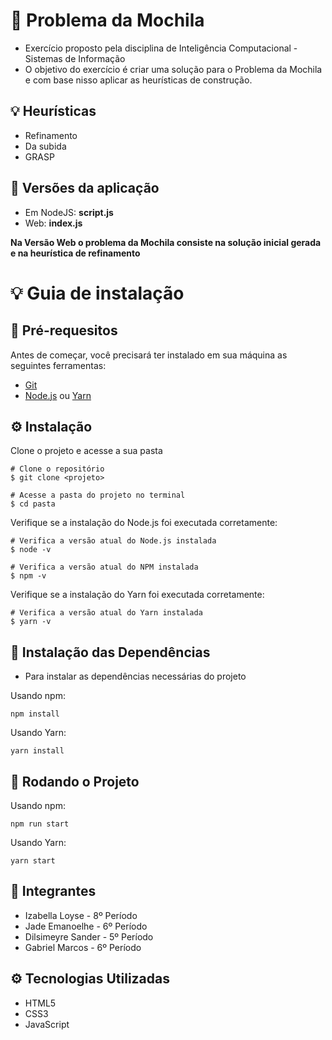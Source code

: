# 🎒 Problema da Mochila

- Exercício proposto pela disciplina de Inteligência Computacional - Sistemas de Informação
- O objetivo do exercício é criar uma solução para o Problema da Mochila e com base nisso aplicar as heurísticas de construção.

## 💡 Heurísticas

- Refinamento
- Da subida
- GRASP

## 📌 Versões da aplicação

- Em NodeJS: **script.js**
- Web: **index.js**

**Na Versão Web o problema da Mochila consiste na solução inicial gerada e na heurística de refinamento**

# 💡 Guia de instalação

## 📌 Pré-requesitos

Antes de começar, você precisará ter instalado em sua máquina as seguintes ferramentas:

- [Git](https://git-scm.com)
- [Node.js](https://nodejs.org/en/) ou [Yarn](https://yarnpkg.com/)

## ⚙️ Instalação

Clone o projeto e acesse a sua pasta

```
# Clone o repositório
$ git clone <projeto>

# Acesse a pasta do projeto no terminal
$ cd pasta
```

Verifique se a instalação do Node.js foi executada corretamente:

```
# Verifica a versão atual do Node.js instalada
$ node -v

# Verifica a versão atual do NPM instalada
$ npm -v
```

Verifique se a instalação do Yarn foi executada corretamente:

```
# Verifica a versão atual do Yarn instalada
$ yarn -v

```

## 🔮 Instalação das Dependências

- Para instalar as dependências necessárias do projeto

Usando npm:

```
npm install
```

Usando Yarn:

```
yarn install
```

## 📌 Rodando o Projeto

Usando npm:

```
npm run start
```

Usando Yarn:

```
yarn start
```

## 👥 Integrantes

- Izabella Loyse - 8º Período
- Jade Emanoelhe - 6º Período
- Dilsimeyre Sander - 5º Período
- Gabriel Marcos - 6º Período

## ⚙️ Tecnologias Utilizadas

- HTML5
- CSS3
- JavaScript
